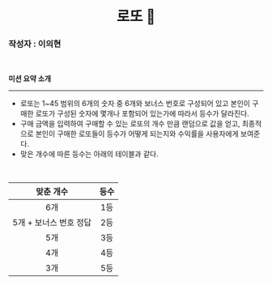 <center>

# **로또 🎱**

</center>

### 작성자 : 이의현

<br/>

**미션 요약 소개**

---

- 로또는 1~45 범위의 6개의 숫자 중 6개와 보너스 번호로 구성되어 있고 본인이 구매한 로또가 구성된 숫자에 몇개나 포함되어 있는가에 따라서 등수가 달라진다.
- 구매 금액을 입력하여 구매할 수 있는 로또의 개수 만큼 랜덤으로 값을 얻고, 최종적으로 본인이 구매한 로또들이 등수가 어떻게 되는지와 수익률을 사용자에게 보여준다.
- 맞은 개수에 따른 등수는 아래의 테이블과 같다.

<br/>

|       맞춘 개수        | 등수 |
| :--------------------: | :--: |
|          6개           | 1등  |
| 5개 + 보너스 번호 정답 | 2등  |
|          5개           | 3등  |
|          4개           | 4등  |
|          3개           | 5등  |

<br/>
